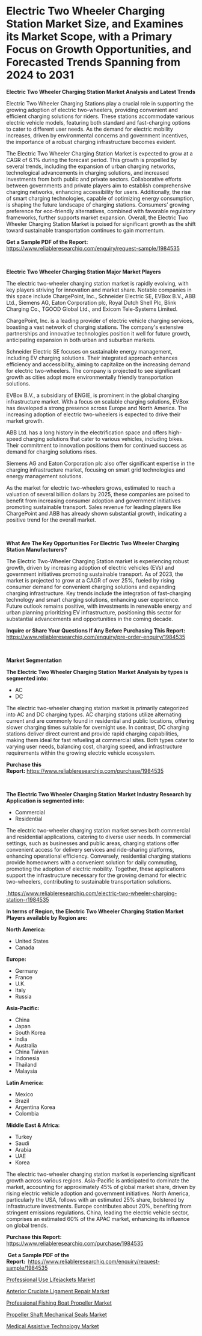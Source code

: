 <p><h1>Electric Two Wheeler Charging Station Market Size, and Examines its Market Scope, with a Primary Focus on Growth Opportunities, and Forecasted Trends Spanning from 2024 to 2031</h1></p><p><strong>Electric Two Wheeler Charging Station Market Analysis and Latest Trends</strong></p>
<p><p>Electric Two Wheeler Charging Stations play a crucial role in supporting the growing adoption of electric two-wheelers, providing convenient and efficient charging solutions for riders. These stations accommodate various electric vehicle models, featuring both standard and fast-charging options to cater to different user needs. As the demand for electric mobility increases, driven by environmental concerns and government incentives, the importance of a robust charging infrastructure becomes evident.</p><p>The Electric Two Wheeler Charging Station Market is expected to grow at a CAGR of 6.1% during the forecast period. This growth is propelled by several trends, including the expansion of urban charging networks, technological advancements in charging solutions, and increased investments from both public and private sectors. Collaborative efforts between governments and private players aim to establish comprehensive charging networks, enhancing accessibility for users. Additionally, the rise of smart charging technologies, capable of optimizing energy consumption, is shaping the future landscape of charging stations. Consumers’ growing preference for eco-friendly alternatives, combined with favorable regulatory frameworks, further supports market expansion. Overall, the Electric Two Wheeler Charging Station Market is poised for significant growth as the shift toward sustainable transportation continues to gain momentum.</p></p>
<p><strong>Get a Sample PDF of the Report:&nbsp;</strong> <a href="https://www.reliableresearchiq.com/enquiry/request-sample/1984535?utm_campaign=1121&utm_medium=2&utm_source=Github&utm_content=ia&utm_term=02112024&utm_id=electric-two-wheeler-charging-station">https://www.reliableresearchiq.com/enquiry/request-sample/1984535</a></p>
<p>&nbsp;</p>
<p><strong>Electric Two Wheeler Charging Station Major Market Players</strong></p>
<p><p>The electric two-wheeler charging station market is rapidly evolving, with key players striving for innovation and market share. Notable companies in this space include ChargePoint, Inc., Schneider Electric SE, EVBox B.V., ABB Ltd., Siemens AG, Eaton Corporation plc, Royal Dutch Shell Plc, Blink Charging Co., TGOOD Global Ltd., and Exicom Tele-Systems Limited.</p><p>ChargePoint, Inc. is a leading provider of electric vehicle charging services, boasting a vast network of charging stations. The company's extensive partnerships and innovative technologies position it well for future growth, anticipating expansion in both urban and suburban markets.</p><p>Schneider Electric SE focuses on sustainable energy management, including EV charging solutions. Their integrated approach enhances efficiency and accessibility, aiming to capitalize on the increasing demand for electric two-wheelers. The company is projected to see significant growth as cities adopt more environmentally friendly transportation solutions.</p><p>EVBox B.V., a subsidiary of ENGIE, is prominent in the global charging infrastructure market. With a focus on scalable charging solutions, EVBox has developed a strong presence across Europe and North America. The increasing adoption of electric two-wheelers is expected to drive their market growth.</p><p>ABB Ltd. has a long history in the electrification space and offers high-speed charging solutions that cater to various vehicles, including bikes. Their commitment to innovation positions them for continued success as demand for charging solutions rises.</p><p>Siemens AG and Eaton Corporation plc also offer significant expertise in the charging infrastructure market, focusing on smart grid technologies and energy management solutions.</p><p>As the market for electric two-wheelers grows, estimated to reach a valuation of several billion dollars by 2025, these companies are poised to benefit from increasing consumer adoption and government initiatives promoting sustainable transport. Sales revenue for leading players like ChargePoint and ABB has already shown substantial growth, indicating a positive trend for the overall market.</p></p>
<p>&nbsp;</p>
<p><strong>What Are The Key Opportunities For Electric Two Wheeler Charging Station Manufacturers?</strong></p>
<p><p>The Electric Two-Wheeler Charging Station market is experiencing robust growth, driven by increasing adoption of electric vehicles (EVs) and government initiatives promoting sustainable transport. As of 2023, the market is projected to grow at a CAGR of over 25%, fueled by rising consumer demand for convenient charging solutions and expanding charging infrastructure. Key trends include the integration of fast-charging technology and smart charging solutions, enhancing user experience. Future outlook remains positive, with investments in renewable energy and urban planning prioritizing EV infrastructure, positioning this sector for substantial advancements and opportunities in the coming decade.</p></p>
<p><strong>Inquire or Share Your Questions If Any Before Purchasing This Report:</strong> <a href="https://www.reliableresearchiq.com/enquiry/pre-order-enquiry/1984535?utm_campaign=1121&utm_medium=2&utm_source=Github&utm_content=ia&utm_term=02112024&utm_id=electric-two-wheeler-charging-station">https://www.reliableresearchiq.com/enquiry/pre-order-enquiry/1984535</a></p>
<p>&nbsp;</p>
<p><strong>Market Segmentation</strong></p>
<p><strong>The Electric Two Wheeler Charging Station Market Analysis by types is segmented into:</strong></p>
<p><ul><li>AC</li><li>DC</li></ul></p>
<p><p>The electric two-wheeler charging station market is primarily categorized into AC and DC charging types. AC charging stations utilize alternating current and are commonly found in residential and public locations, offering slower charging times suitable for overnight use. In contrast, DC charging stations deliver direct current and provide rapid charging capabilities, making them ideal for fast refueling at commercial sites. Both types cater to varying user needs, balancing cost, charging speed, and infrastructure requirements within the growing electric vehicle ecosystem.</p></p>
<p><strong>Purchase this Report:&nbsp;</strong><a href="https://www.reliableresearchiq.com/purchase/1984535?utm_campaign=1121&utm_medium=2&utm_source=Github&utm_content=ia&utm_term=02112024&utm_id=electric-two-wheeler-charging-station">https://www.reliableresearchiq.com/purchase/1984535</a></p>
<p>&nbsp;</p>
<p><strong>The Electric Two Wheeler Charging Station Market Industry Research by Application is segmented into:</strong></p>
<p><ul><li>Commercial</li><li>Residential</li></ul></p>
<p><p>The electric two-wheeler charging station market serves both commercial and residential applications, catering to diverse user needs. In commercial settings, such as businesses and public areas, charging stations offer convenient access for delivery services and ride-sharing platforms, enhancing operational efficiency. Conversely, residential charging stations provide homeowners with a convenient solution for daily commuting, promoting the adoption of electric mobility. Together, these applications support the infrastructure necessary for the growing demand for electric two-wheelers, contributing to sustainable transportation solutions.</p></p>
<p><a href="https://www.reliableresearchiq.com/electric-two-wheeler-charging-station-r1984535?utm_campaign=1121&utm_medium=2&utm_source=Github&utm_content=ia&utm_term=02112024&utm_id=electric-two-wheeler-charging-station">&nbsp;https://www.reliableresearchiq.com/electric-two-wheeler-charging-station-r1984535</a></p>
<p><strong>In terms of Region, the Electric Two Wheeler Charging Station Market Players available by Region are:</strong></p>
<p>
    <p> <strong> North America: </strong>
        <ul>
            <li>United States</li>
            <li>Canada</li>
        </ul>
        </p> 
    <p> <strong> Europe: </strong>
        <ul>
            <li>Germany</li>
            <li>France</li>
            <li>U.K.</li>
            <li>Italy</li>
            <li>Russia</li>
        </ul>
        </p> 
    <p> <strong> Asia-Pacific: </strong>
        <ul>
            <li>China</li>
            <li>Japan</li>
            <li>South Korea</li>
            <li>India</li>
            <li>Australia</li>
            <li>China Taiwan</li>
            <li>Indonesia</li>
            <li>Thailand</li>
            <li>Malaysia</li>
        </ul>
        </p> 
    <p> <strong> Latin America: </strong>
        <ul>
            <li>Mexico</li>
            <li>Brazil</li>
            <li>Argentina Korea</li>
            <li>Colombia</li>
        </ul>
        </p> 
    <p> <strong> Middle East & Africa: </strong>
        <ul>
            <li>Turkey</li>
            <li>Saudi</li>
            <li>Arabia</li>
            <li>UAE</li>
            <li>Korea</li>
        </ul>
    </p>
    </p>
<p><p>The electric two-wheeler charging station market is experiencing significant growth across various regions. Asia-Pacific is anticipated to dominate the market, accounting for approximately 45% of global market share, driven by rising electric vehicle adoption and government initiatives. North America, particularly the USA, follows with an estimated 25% share, bolstered by infrastructure investments. Europe contributes about 20%, benefiting from stringent emissions regulations. China, leading the electric vehicle sector, comprises an estimated 60% of the APAC market, enhancing its influence on global trends.</p></p>
<p><strong>Purchase this Report: </strong><a href="https://www.reliableresearchiq.com/purchase/1984535?utm_campaign=1121&utm_medium=2&utm_source=Github&utm_content=ia&utm_term=02112024&utm_id=electric-two-wheeler-charging-station">https://www.reliableresearchiq.com/purchase/1984535</a></p>
<p>&nbsp;<strong>Get a Sample PDF of the Report:&nbsp;&nbsp;</strong><a href="https://www.reliableresearchiq.com/enquiry/request-sample/1984535?utm_campaign=1121&utm_medium=2&utm_source=Github&utm_content=ia&utm_term=02112024&utm_id=electric-two-wheeler-charging-station">https://www.reliableresearchiq.com/enquiry/request-sample/1984535</a></p>
<p><strong></strong></p>
<p><p><a href="https://www.linkedin.com/pulse/consumer-behavior-shifts-professional-use-lifejackets-zpc4e?utm_campaign=1121&utm_medium=2&utm_source=Github&utm_content=ia&utm_term=02112024&utm_id=electric-two-wheeler-charging-station">Professional Use Lifejackets Market</a></p><p><a href="https://issuu.com/reportprime-2/docs/anterior-cruciate-ligament-repair-m_563a61825a0556?utm_campaign=1121&utm_medium=2&utm_source=Github&utm_content=ia&utm_term=02112024&utm_id=electric-two-wheeler-charging-station">Anterior Cruciate Ligament Repair Market</a></p><p><a href="https://www.linkedin.com/pulse/exploring-professional-fishing-boat-propeller-market-strategic-avake?utm_campaign=1121&utm_medium=2&utm_source=Github&utm_content=ia&utm_term=02112024&utm_id=electric-two-wheeler-charging-station">Professional Fishing Boat Propeller Market</a></p><p><a href="https://www.linkedin.com/pulse/comprehensive-propeller-shaft-mechanical-seals-market-t9rsc?utm_campaign=1121&utm_medium=2&utm_source=Github&utm_content=ia&utm_term=02112024&utm_id=electric-two-wheeler-charging-station">Propeller Shaft Mechanical Seals Market</a></p><p><a href="https://issuu.com/reportprime-2/docs/medical-assistive-technology-market_01b860c11d6726?utm_campaign=1121&utm_medium=2&utm_source=Github&utm_content=ia&utm_term=02112024&utm_id=electric-two-wheeler-charging-station">Medical Assistive Technology Market</a></p></p>